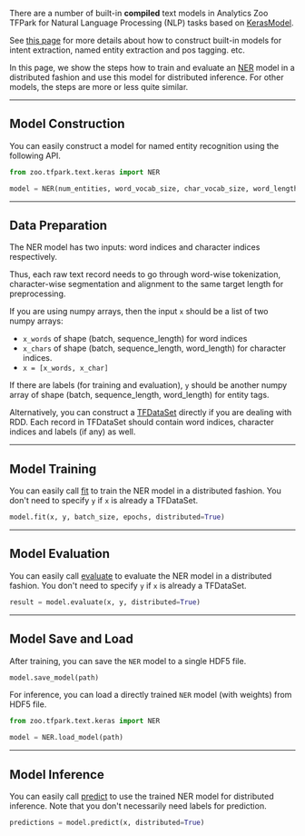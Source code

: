 There are a number of built-in __compiled__ text models in Analytics Zoo TFPark for Natural Language Processing (NLP) tasks based on [KerasModel](../APIGuide/TFPark/model/).

See [this page](../APIGuide/TFPark/text-models/) for more details about how to construct built-in models for intent extraction, named entity extraction and pos tagging. etc.

In this page, we show the steps how to train and evaluate an [NER](../APIGuide/TFPark/text-models/#named-entity-recognition) model in a distributed fashion and use this model for distributed inference.
For other models, the steps are more or less quite similar.


---
## **Model Construction**
You can easily construct a model for named entity recognition using the following API.

```python
from zoo.tfpark.text.keras import NER

model = NER(num_entities, word_vocab_size, char_vocab_size, word_length)
```


---
## **Data Preparation**
The NER model has two inputs: word indices and character indices respectively.

Thus, each raw text record needs to go through word-wise tokenization, character-wise segmentation and alignment to the same target length for preprocessing.

If you are using numpy arrays, then the input `x` should be a list of two numpy arrays:

- `x_words` of shape (batch, sequence_length) for word indices
- `x_chars` of shape (batch, sequence_length, word_length) for character indices.
- `x = [x_words, x_char]`

If there are labels (for training and evaluation), `y` should be another numpy array of shape (batch, sequence_length, word_length) for entity tags.

Alternatively, you can construct a [TFDataSet](../ProgrammingGuide/tensorflow/#tfdataset) directly if you are dealing with RDD.
Each record in TFDataSet should contain word indices, character indices and labels (if any) as well.


---
## **Model Training**
You can easily call [fit](../APIGuide/TFPark/model/#fit) to train the NER model in a distributed fashion. You don't need to specify `y` if `x` is already a TFDataSet.

```python
model.fit(x, y, batch_size, epochs, distributed=True)
```


---
## **Model Evaluation**
You can easily call [evaluate](../APIGuide/TFPark/model/#evaluate) to evaluate the NER model in a distributed fashion. You don't need to specify `y` if `x` is already a TFDataSet.

```python
result = model.evaluate(x, y, distributed=True)
```


---
## **Model Save and Load**
After training, you can save the `NER` model to a single HDF5 file.

```python
model.save_model(path)
```

For inference, you can load a directly trained `NER` model (with weights) from HDF5 file.

```python
from zoo.tfpark.text.keras import NER

model = NER.load_model(path)
```


---
## **Model Inference**
You can easily call [predict](../APIGuide/TFPark/model/#predict) to use the trained NER model for distributed inference. Note that you don't necessarily need labels for prediction.

```python
predictions = model.predict(x, distributed=True)
```

